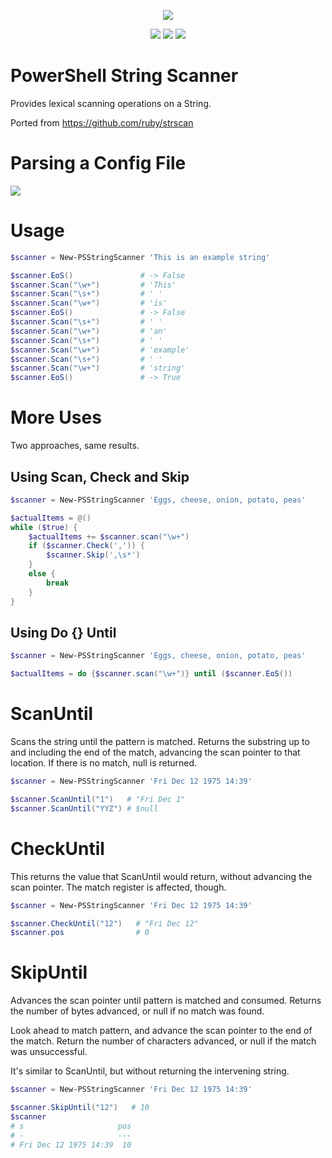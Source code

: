 <p align="center">
<a href="https://dougfinke.visualstudio.com/PSStringScanner/_build?definitionId=17"><img src="https://dougfinke.visualstudio.com/PSStringScanner/_apis/build/status/PSStringScanner-CI?branchName=master"></a>
</p>

<p align="center">
<a href="./LICENSE"><img
src="https://img.shields.io/badge/License-MIT-blue.svg"></a>
<a href="https://www.powershellgallery.com/packages/PSStringScanner"><img
src="https://img.shields.io/powershellgallery/dt/PSStringScanner.svg"></a>
<a href="https://www.powershellgallery.com/packages/PSStringScanner"><img
src="https://img.shields.io/powershellgallery/v/PSStringScanner.svg"></a>
</p>

# PowerShell String Scanner
Provides lexical scanning operations on a String.

Ported from https://github.com/ruby/strscan

# Parsing a Config File

<img src="https://raw.githubusercontent.com/dfinke/PSStringScanner/master/images/ParseConfig.png">

# Usage

```powershell
$scanner = New-PSStringScanner 'This is an example string'

$scanner.EoS()               # -> False
$scanner.Scan("\w+")         # 'This'
$scanner.Scan("\s+")         # ' '
$scanner.Scan("\w+")         # 'is'
$scanner.EoS()               # -> False
$scanner.Scan("\s+")         # ' '
$scanner.Scan("\w+")         # 'an'
$scanner.Scan("\s+")         # ' '
$scanner.Scan("\w+")         # 'example'
$scanner.Scan("\s+")         # ' '
$scanner.Scan("\w+")         # 'string'
$scanner.EoS()               # -> True
```

# More Uses
Two approaches, same results.

## Using Scan, Check and Skip
```powershell
$scanner = New-PSStringScanner 'Eggs, cheese, onion, potato, peas'

$actualItems = @()
while ($true) {
    $actualItems += $scanner.scan("\w+")
    if ($scanner.Check(',')) {
        $scanner.Skip(',\s*')
    }
    else {
        break
    }
}
```

## Using Do {} Until

```powershell
$scanner = New-PSStringScanner 'Eggs, cheese, onion, potato, peas'

$actualItems = do {$scanner.scan("\w+")} until ($scanner.EoS())
```

# ScanUntil

Scans the string until the pattern is matched. Returns the substring up to and including the end of the match, advancing the scan pointer to that location. If there is no match, null is returned.

```powershell
$scanner = New-PSStringScanner 'Fri Dec 12 1975 14:39'

$scanner.ScanUntil("1")   # "Fri Dec 1"
$scanner.ScanUntil("YYZ") # $null
```

# CheckUntil

This returns the value that ScanUntil would return, without advancing the scan pointer. The match register is affected, though.

```powershell
$scanner = New-PSStringScanner 'Fri Dec 12 1975 14:39'

$scanner.CheckUntil("12")   # "Fri Dec 12"
$scanner.pos                # 0
```

# SkipUntil
Advances the scan pointer until pattern is matched and consumed. Returns the number of bytes advanced, or null if no match was found.

Look ahead to match pattern, and advance the scan pointer to the end of the match. Return the number of characters advanced, or null if the match was unsuccessful.

It's similar to ScanUntil, but without returning the intervening string.

```powershell
$scanner = New-PSStringScanner 'Fri Dec 12 1975 14:39'

$scanner.SkipUntil("12")   # 10
$scanner
# s                     pos
# -                     ---
# Fri Dec 12 1975 14:39  10
```
